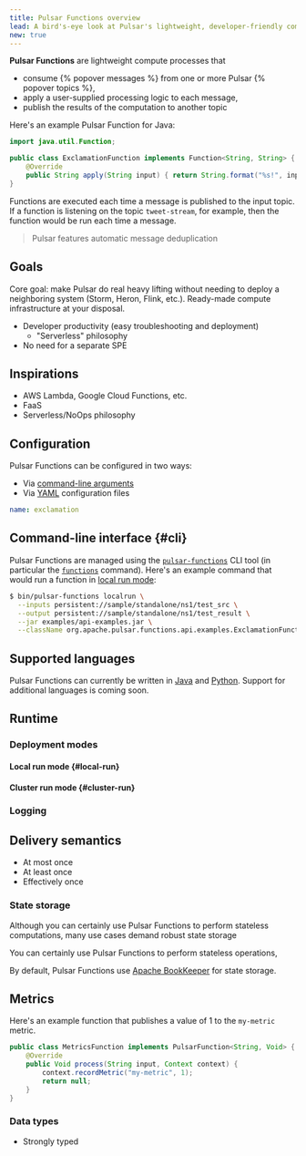 ```yaml
---
title: Pulsar Functions overview
lead: A bird's-eye look at Pulsar's lightweight, developer-friendly compute platform
new: true
---
```



**Pulsar Functions** are lightweight compute processes that

* consume {% popover messages %} from one or more Pulsar {% popover topics %},
* apply a user-supplied processing logic to each message,
* publish the results of the computation to another topic

Here's an example Pulsar Function for Java:

```java
import java.util.Function;

public class ExclamationFunction implements Function<String, String> {
    @Override
    public String apply(String input) { return String.format("%s!", input); }
}
```

Functions are executed each time a message is published to the input topic. If a function is listening on the topic `tweet-stream`, for example, then the function would be run each time a message.

> Pulsar features automatic message deduplication

## Goals

Core goal: make Pulsar do real heavy lifting without needing to deploy a neighboring system (Storm, Heron, Flink, etc.). Ready-made compute infrastructure at your disposal.

* Developer productivity (easy troubleshooting and deployment)
  * "Serverless" philosophy
* No need for a separate SPE

## Inspirations

* AWS Lambda, Google Cloud Functions, etc.
* FaaS
* Serverless/NoOps philosophy

## Configuration

Pulsar Functions can be configured in two ways:

* Via [command-line arguments](#cli)
* Via [YAML](http://yaml.org/) configuration files

```yaml
name: exclamation
```

## Command-line interface {#cli}

Pulsar Functions are managed using the [`pulsar-functions`](../../reference/CliTools#pulsar-functions) CLI tool (in particular the [`functions`]() command). Here's an example command that would run a function in [local run mode](#local-run):

```bash
$ bin/pulsar-functions localrun \
  --inputs persistent://sample/standalone/ns1/test_src \
  --output persistent://sample/standalone/ns1/test_result \
  --jar examples/api-examples.jar \
  --className org.apache.pulsar.functions.api.examples.ExclamationFunction
```

## Supported languages

Pulsar Functions can currently be written in [Java](../../functions/api#java) and [Python](../../functions/api#python). Support for additional languages is coming soon.

## Runtime

### Deployment modes

#### Local run mode {#local-run}

#### Cluster run mode {#cluster-run}

### Logging

## Delivery semantics

* At most once
* At least once
* Effectively once

### State storage

Although you can certainly use Pulsar Functions to perform stateless computations, many use cases demand robust state storage


You can certainly use Pulsar Functions to perform stateless operations, 

By default, Pulsar Functions use [Apache BookKeeper](https://bookkeeper.apache.org) for state storage.

## Metrics

Here's an example function that publishes a value of 1 to the `my-metric` metric.

```java
public class MetricsFunction implements PulsarFunction<String, Void> {
    @Override
    public Void process(String input, Context context) {
        context.recordMetric("my-metric", 1);
        return null;
    }
}
```



### Data types

* Strongly typed

